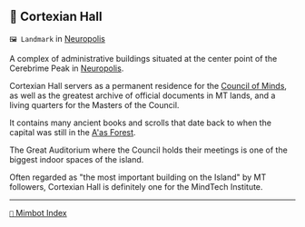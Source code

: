 ## 📖 Cortexian Hall

`🖼️ Landmark` in [Neuropolis](<https://zeithalt.github.io/r/neuropolis.html>)

A complex of administrative buildings situated at the center point of the Cerebrime Peak in [Neuropolis](<https://zeithalt.github.io/r/neuropolis.html>).

Cortexian Hall servers as a permanent residence for the [Council of Minds](<https://zeithalt.github.io/r/council_of_minds.html>), as well as the greatest archive of official documents in MT lands, and a living quarters for the Masters of the Council.

It contains many ancient books and scrolls that date back to when the capital was still in the [A'as Forest](<https://zeithalt.github.io/r/aas_forest.html>).

The Great Auditorium where the Council holds their meetings is one of the biggest indoor spaces of the island.

Often regarded as "the most important building on the Island" by MT followers, Cortexian Hall is definitely one for the MindTech Institute.

<!---
keywords: neuropolis, council, cerebrime peak
aliases: The Great Auditorium
-->
----------
[`📑` Mimbot Index](<https://zeithalt.github.io/r/#a610>)